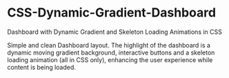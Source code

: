 # CSS-Dynamic-Gradient-Dashboard
Dashboard with Dynamic Gradient and Skeleton Loading Animations in CSS

Simple and clean Dashboard layout. The highlight of the dashboard is a dynamic moving gradient background, interactive
buttons and a skeleton loading animation (all in CSS only), enhancing the user experience while content is being loaded.
